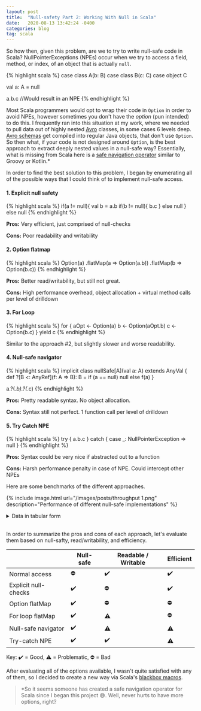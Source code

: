 ```yaml
---
layout: post
title:  "Null-safety Part 2: Working With Null in Scala"
date:   2020-08-13 13:42:24 -0400
categories: blog
tag: scala
---
```


So how then, given this problem, are we to try to write null-safe code in Scala?  NullPointerExceptions (NPEs) occur when we try to access a field, method, or index, of an object that is actually `null`.

{% highlight scala %}
case class A(b: B)
case class B(c: C)
case object C

val a: A = null

a.b.c //Would result in an NPE
{% endhighlight %}

Most Scala programmers would opt to wrap their code in `Option` in order to avoid NPEs, however sometimes you don't have the *option* (pun intended) to do this.  I frequently ran into this situation at my work, where we needed to pull data out of highly nested [Avro](https://en.wikipedia.org/wiki/Apache_Avro) classes, in some cases 6 levels deep.  [Avro schemas](https://avro.apache.org/docs/current/idl.html) get compiled into regular Java objects, that don't use `Option`.  So then what, if your code is not designed around `Option`, is the best approach to extract deeply nested values in a null-safe way?  Essentially, what is missing from Scala here is a [safe navigation operator](https://en.wikipedia.org/wiki/Safe_navigation_operator) similar to Groovy or Kotlin.*

In order to find the best solution to this problem, I began by enumerating all of the possible ways that I could think of to implement null-safe access.

#### 1. Explicit null safety
{% highlight scala %}
if(a != null){
   val b = a.b
   if(b != null){
       b.c
   } else null
} else null
{% endhighlight %}

**Pros:** Very efficient, just comprised of null-checks

**Cons:** Poor readability and writability
    
#### 2. Option flatmap

{% highlight scala %}
Option(a)
   .flatMap(a => Option(a.b))
   .flatMap(b => Option(b.c))
{% endhighlight %}

**Pros:** Better read/writability, but still not great.
   
**Cons:** High performance overhead, object allocation + virtual method calls per level of drilldown

#### 3. For Loop
{% highlight scala %}
for {
 aOpt <- Option(a)
 b <- Option(aOpt.b)
 c <- Option(b.c)
} yield c
{% endhighlight %}

Similar to the approach #2, but slightly slower and worse readability.
   
#### 4. Null-safe navigator
{% highlight scala %}
implicit class nullSafe[A](val a: A) extends AnyVal {
 def ?[B <: AnyRef](f: A => B): B = if (a == null) null else f(a)
}

a.?(_.b).?(_.c)
{% endhighlight %}

**Pros:** Pretty readable syntax.  No object allocation.

**Cons:** Syntax still not perfect.  1 function call per level of drilldown

#### 5. Try Catch NPE
{% highlight scala %}
try { a.b.c } catch {
 case _: NullPointerException => null
}
{% endhighlight %}

**Pros:** Syntax could be very nice if abstracted out to a function

**Cons:** Harsh performance penalty in case of NPE.  Could intercept other NPEs

Here are some benchmarks of the different approaches.

{% include image.html url="/images/posts/throughput 1.png" description="Performance of different null-safe implementations" %}

<details>
  <summary>Data in tabular form</summary>
{% highlight text %}
[info] Benchmark                             Mode  Cnt    Score   Error   Units
[info] Benchmarks.fastButUnsafe             thrpt   20  230.157 ± 0.572  ops/us
[info] Benchmarks.explicitSafeAbsent        thrpt   20  429.090 ± 0.842  ops/us
[info] Benchmarks.explicitSafePresent       thrpt   20  231.400 ± 0.660  ops/us
[info] Benchmarks.optionSafeAbsent          thrpt   20  139.369 ± 0.272  ops/us
[info] Benchmarks.optionSafePresent         thrpt   20  129.394 ± 0.102  ops/us
[info] Benchmarks.loopSafeAbsent            thrpt   20  114.330 ± 0.113  ops/us
[info] Benchmarks.loopSafePresent           thrpt   20   59.513 ± 0.097  ops/us
[info] Benchmarks.nullSafeNavigatorAbsent   thrpt   20  274.222 ± 0.441  ops/us
[info] Benchmarks.nullSafeNavigatorPresent  thrpt   20  181.356 ± 1.538  ops/us
[info] Benchmarks.tryCatchSafeAbsent        thrpt   20  254.158 ± 0.686  ops/us
[info] Benchmarks.tryCatchSafePresent       thrpt   20  230.081 ± 0.659  ops/us
[success] Total time: 3909 s, completed Feb 24, 2019 3:03:02 PM
{% endhighlight %}
</details><br/>

In order to summarize the pros and cons of each approach, let's evaluate them based on null-safty, read/writability, and efficiency.

|                      	| Null-safe 	| Readable / Writable 	| Efficient 	|
|----------------------	|-----------	|-------------------	|-----------	|
| Normal access        	| :no_entry:         	| :heavy_check_mark:️            | :heavy_check_mark:️    |
| Explicit null-checks 	| :heavy_check_mark:️    | :no_entry:                 	| :heavy_check_mark:️    |
| Option flatMap       	| :heavy_check_mark:️    | :no_entry:                 	| :no_entry:         	|
| For loop flatMap     	| :heavy_check_mark:️    | :warning:️                 	| :no_entry:         	|
| Null-safe navigator  	| :heavy_check_mark:️    | :warning:️                 	| :warning:️         	|
| Try-catch NPE        	| :heavy_check_mark:️    | :heavy_check_mark:️            | :warning:️         	|

Key: :heavy_check_mark:️ = Good, :warning: = Problematic, :no_entry: = Bad

After evaluating all of the options available, I wasn't quite satisfied with any of them, so I decided to create a new way via Scala's [blackbox macros](https://docs.scala-lang.org/overviews/macros/blackbox-whitebox.html).

> \*So it seems someone has created a safe navigation operator for Scala since I began this project :sweat_smile:.  Well, never hurts to have more options, right?
